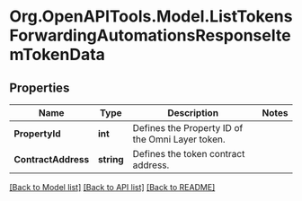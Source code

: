 # Org.OpenAPITools.Model.ListTokensForwardingAutomationsResponseItemTokenData

## Properties

Name | Type | Description | Notes
------------ | ------------- | ------------- | -------------
**PropertyId** | **int** | Defines the Property ID of the Omni Layer token. | 
**ContractAddress** | **string** | Defines the token contract address. | 

[[Back to Model list]](../README.md#documentation-for-models) [[Back to API list]](../README.md#documentation-for-api-endpoints) [[Back to README]](../README.md)


